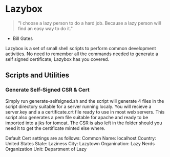 # Lazybox

> "I choose a lazy person to do a hard job. Because a lazy person will find an easy way to do it."
- Bill Gates

Lazybox is a set of small shell scripts to perform common development activities. No need to remember all the commands needed to generate a self signed certificate, Lazybox has you covered.

## Scripts and Utilities 

### Generate Self-Signed CSR & Cert

Simply run generate-selfsigned.sh and the script will generate 4 files in the script directory suitable for a server running localy. You will recieve a server.key and a a certificate.crt file ready to use in most web servers. This script also generates a pem file suitable for apache and ready to be imported into a jks for tomcat. The CSR is also left in the folder should you need it to get the certificate minted else where.

Default Cert settings are as follows:
Common Name: localhost 
Country: United States
State: Laziness
City: Lazytown
Organination: Lazy Nerds
Organization Unit: Department of Lazy

